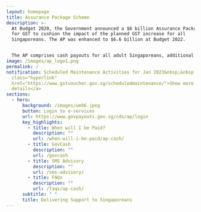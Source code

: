 ```yaml
---
layout: homepage
title: Assurance Package Scheme
description: >-
  At Budget 2020, the Government announced a $6 billion Assurance Package (AP)
  for GST to cushion the impact of the planned GST increase for all
  Singaporeans. The AP was enhanced to $6.6 billion at Budget 2022.


  The AP comprises cash payouts for all adult Singaporeans, additional cash for lower-income seniors, additional GST Voucher – U-Save, MediSave top-ups for children and seniors, and Community Development Council (CDC) Vouchers for Singaporean households. In addition, the Government will provide a top up to the Citizens’ Consultative Committee (CCC) ComCare Fund and grants to self-help groups.
image: /images/ap_logo1.png
permalink: /
notification: Scheduled Maintenance Activities for Jan 2023&nbsp;&nbsp;&nbsp; <a
  class="hyperlink"
  href="https://www.gstvoucher.gov.sg/scheduledmaintenance/">Show more
  details</a>
sections:
  - hero:
      background: /images/web6.jpeg
      button: Login to e-services
      url: https://www.govpayouts.gov.sg/cds/ap/login
      key_highlights:
        - title: When will I be Paid?
          description: ""
          url: /when-will-i-be-paid/ap-cash/
        - title: GovCash
          description: ""
          url: /govcash
        - title: SMS Advisory
          description: ""
          url: /sms-advisory/
        - title: FAQs
          description: ""
          url: /faqs/ap-cash/
      subtitle: " "
      title: Delivering Support to Singaporeans
---
```

